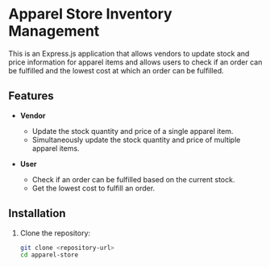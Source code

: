 # Apparel Store Inventory Management

This is an Express.js application that allows vendors to update stock and price information for apparel items and allows users to check if an order can be fulfilled and the lowest cost at which an order can be fulfilled.

## Features

- **Vendor**

  - Update the stock quantity and price of a single apparel item.
  - Simultaneously update the stock quantity and price of multiple apparel items.

- **User**
  - Check if an order can be fulfilled based on the current stock.
  - Get the lowest cost to fulfill an order.

## Installation

1. Clone the repository:
   ```bash
   git clone <repository-url>
   cd apparel-store
   ```
